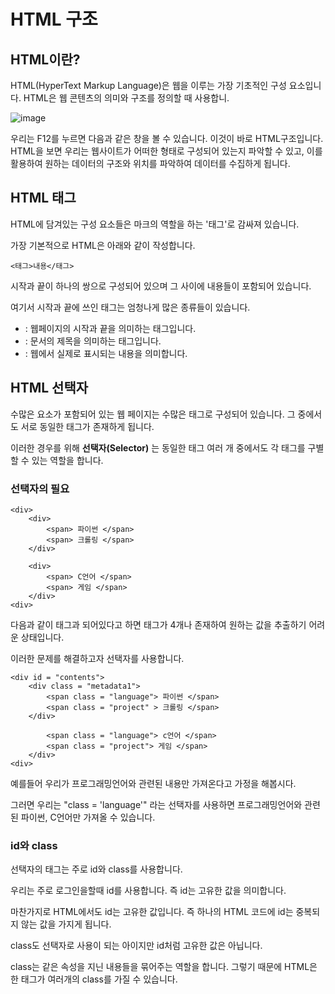 # HTML 구조

## HTML이란?

HTML(HyperText Markup Language)은 웹을 이루는 가장 기초적인 구성 요소입니다. HTML은 웹 콘텐츠의 의미와 구조를 정의할 때 사용합니.

![image](https://user-images.githubusercontent.com/55734436/104836381-ee662900-58f0-11eb-89ac-b5487fc8049f.png)


우리는 F12를 누르면 다음과 같은 창을 볼 수 있습니다. 이것이 바로 HTML구조입니다. HTML을 보면 우리는 웹사이트가 어떠한 형태로 구성되어 있는지 파악할 수 있고, 이를 활용하여 원하는 데이터의 구조와 위치를 파악하여 데이터를 수집하게 됩니다.


## HTML 태그

HTML에 담겨있는 구성 요소들은 마크의 역할을 하는 '태그'로 감싸져 있습니다.  

가장 기본적으로 HTML은 아래와 같이 작성합니다.  

```
<태그>내용</태그>
```
시작과 끝이 하나의 쌍으로 구성되어 있으며  그 사이에 내용들이 포함되어 있습니다.

여기서 시작과 끝에 쓰인 태그는 엄청나게 많은 종류들이 있습니다.

- **<html> </html>** : 웹페이지의 시작과 끝을 의미하는 태그입니다.
- **<title> </title>** : 문서의 제목을 의미하는 태그입니다.
- **<body> </body>** : 웹에서 실제로 표시되는 내용을 의미합니다.  

## HTML 선택자

수많은 요소가 포함되어 있는 웹 페이지는 수많은 태그로 구성되어 있습니다. 그 중에서도 서로 동일한 태그가 존재하게 됩니다.   

이러한 경우를 위해 **선택자(Selector)** 는 동일한 태그 여러 개 중에서도 각 태그를 구별할 수 있는 역할을 합니다.

### 선택자의 필요

```
<div>	
	<div>
		<span> 파이썬 </span>
		<span> 크롤링 </span>
	</div>
	
	<div>
		<span> C언어 </span>
		<span> 게임 </span>
	</div>
<div>
```

다음과 같이 태그과 되어있다고 하면 <span> 태그가 4개나 존재하여 원하는 값을 추출하기 어려운 상태입니다.  
  
이러한 문제를 해결하고자 선택자를 사용합니다.

```
<div id = "contents">	
	<div class = "metadata1">
		<span class = "language"> 파이썬 </span>
		<span class = "project" > 크롤링 </span>
	</div>
	
 		<span class = "language"> c언어 </span>
		<span class = "project"> 게임 </span>
	</div>
<div>
```
예를들어 우리가 프로그래밍언어와 관련된 내용만 가져온다고 가정을 해봅시다.  

그러면 우리는 "class = 'language'" 라는 선택자를 사용하면 프로그래밍언어와 관련된 파이썬, C언어만 가져올 수 있습니다.  

### id와 class

선택자의 태그는 주로 id와 class를 사용합니다.  

우리는 주로 로그인을할때 id를 사용합니다. 즉 id는 고유한 값을 의미합니다.  

마찬가지로 HTML에서도 id는 고유한 값입니다. 즉 하나의 HTML 코드에 id는 중복되지 않는 값을 가지게 됩니다.  

class도 선택자로 사용이 되는 아이지만 id처럼 고유한 값은 아닙니다.  

class는 같은 속성을 지닌 내용들을 묶어주는 역할을 합니다. 그렇기 때문에 HTML은 한 태그가 여러개의 class를 가질 수 있습니다.

